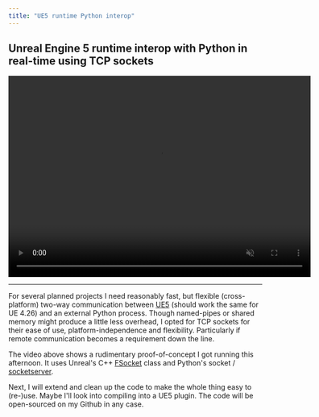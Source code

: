 ```yaml
---
title: "UE5 runtime Python interop"
---
```

## Unreal Engine 5 runtime interop with Python in real-time using TCP sockets
<video width="600" height="400" controls autoplay muted loop>
  <source type="video/mp4" src="/videos/ue5-python-interop.mp4">
</video>

---

For several planned projects I need reasonably fast, but flexible (cross-platform) two-way communication between [UE5](https://www.unrealengine.com/en-US/blog/unreal-engine-5-is-now-available-in-early-access) (should work the same for UE 4.26) and an external Python process. Though named-pipes or shared memory might produce a little less overhead, I opted for TCP sockets for their ease of use, platform-independence and flexibility. Particularly if remote communication becomes a requirement down the line.

The video above shows a rudimentary proof-of-concept I got running this afternoon. It uses Unreal's C++ [FSocket](https://docs.unrealengine.com/5.0/en-US/API/Runtime/Sockets/FSocket/) class and Python's socket / [socketserver](https://docs.python.org/3/library/socketserver.html).

Next, I will extend and clean up the code to make the whole thing easy to (re-)use. Maybe I'll look into compiling into a UE5 plugin. The code will be open-sourced on my Github in any case.